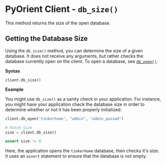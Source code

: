 
# PyOrient Client - `db_size()`

This method returns the size of the open database.


## Getting the Database Size

Using the `db_size()` method, you can determine the size of a given database.  It does not receive any arguments, but rather checks the database currently open on the client.  To open a database, see [`db_open()`](PyOrient-Client-DB-Open.md).

**Syntax**

```
client.db_size()
```

**Example**

You might use `db_size()` as a sanity check in your application.  For instance, you might have your application check the database size in order to determine whether or not it has been properly initialized:

```py
client.db_open("tinkerhome", "admin", "admin_passwd")

# Fetch Size
size = client.db_size()

assert size != 0
```

Here, the application opens the `tinkerhome` database, then checks it's size.  It uses an `assert` statement to ensure that the database is not empty.
